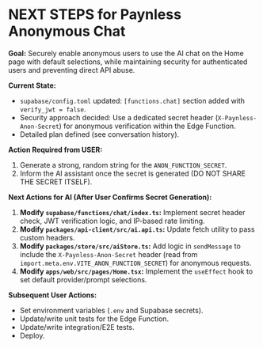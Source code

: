 # NEXT STEPS for Paynless Anonymous Chat

**Goal:** Securely enable anonymous users to use the AI chat on the Home page with default selections, while maintaining security for authenticated users and preventing direct API abuse.

**Current State:**
- `supabase/config.toml` updated: `[functions.chat]` section added with `verify_jwt = false`.
- Security approach decided: Use a dedicated secret header (`X-Paynless-Anon-Secret`) for anonymous verification within the Edge Function.
- Detailed plan defined (see conversation history).

**Action Required from USER:**
1. Generate a strong, random string for the `ANON_FUNCTION_SECRET`.
2. Inform the AI assistant once the secret is generated (DO NOT SHARE THE SECRET ITSELF).

**Next Actions for AI (After User Confirms Secret Generation):**
1.  **Modify `supabase/functions/chat/index.ts`:** Implement secret header check, JWT verification logic, and IP-based rate limiting.
2.  **Modify `packages/api-client/src/ai.api.ts`:** Update fetch utility to pass custom headers.
3.  **Modify `packages/store/src/aiStore.ts`:** Add logic in `sendMessage` to include the `X-Paynless-Anon-Secret` header (read from `import.meta.env.VITE_ANON_FUNCTION_SECRET`) for anonymous requests.
4.  **Modify `apps/web/src/pages/Home.tsx`:** Implement the `useEffect` hook to set default provider/prompt selections.

**Subsequent User Actions:**
- Set environment variables (`.env` and Supabase secrets).
- Update/write unit tests for the Edge Function.
- Update/write integration/E2E tests.
- Deploy. 